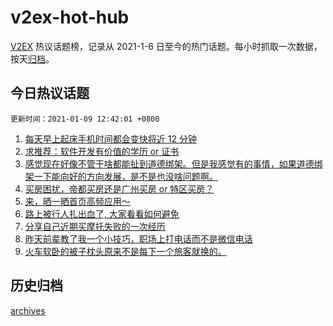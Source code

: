 # v2ex-hot-hub

[V2EX](https://www.v2ex.com/) 热议话题榜，记录从 2021-1-6 日至今的热门话题。每小时抓取一次数据，按天[归档](./archives)。

## 今日热议话题

`更新时间：2021-01-09 12:42:01 +0800`

1. [每天早上起床手机时间都会变快将近 12 分钟](https://www.v2ex.com/t/742996)
1. [求推荐：软件开发有价值的学历 or 证书](https://www.v2ex.com/t/743011)
1. [感觉现在好像不管干啥都能扯到道德绑架。但是我感觉有的事情，如果道德绑架一下能向好的方向发展，是不是也没啥问题啊。](https://www.v2ex.com/t/743036)
1. [买房困扰，帝都买房还是广州买房 or 特区买房？](https://www.v2ex.com/t/743142)
1. [来，晒一晒首页高频应用～](https://www.v2ex.com/t/743187)
1. [路上被行人扎出血了, 大家看看如何避免](https://www.v2ex.com/t/743185)
1. [分享自己近期买摩托失败的一次经历](https://www.v2ex.com/t/743026)
1. [昨天前辈教了我一个小技巧，职场上打电话而不是微信电话](https://www.v2ex.com/t/743241)
1. [火车软卧的被子枕头原来不是每下一个旅客就换的。](https://www.v2ex.com/t/743012)

## 历史归档

[archives](./archives)
